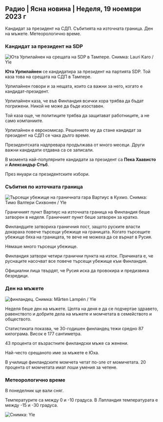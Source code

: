 ## Радио \| Ясна новина \| Неделя, 19 ноември 2023 г

Кандидат за президент на СДП. Събитията на източната граница. Ден на мъжете. Метеорологично време.

### Кандидат за президент на SDP

![Юта Урпилайнен на срещата на SDP в Тампере. Снимка: Lauri Karo / Yle](https://images.cdn.yle.fi/image/upload/c_crop,h_3078,w_5472,x_0,y_536/ar_1.7777777777777777,c_fill,g_faces,h_675,w_1200/dpr_1.0/q_auto:eco/f_auto/fl_lossy/v1700390392/39-12029436559e5d3e7734)

**Юта Урпилайнен** се кандидатира за президент на партията SDP. Той каза това на срещата на СДП в Тампере.

Урпилайнен говори и за нещата, които са важни за него, когато е кандидат-президент.

Урпилайнен каза, че във Финландия всички хора трябва да бъдат погрижени. Никой не може да бъде изоставен.

Той каза още, че политиците трябва да защитават работниците, а не само компаниите.

Урпилайнен е еврокомисар. Решението му да стане кандидат за президент на СДП се чака дълго време.

Президентската надпревара продължава от много месеци. Други важни кандидати отдавна са се записали.

В момента най-популярните кандидати за президент са **Пека Хаависто** и **Александър** **Стъб**.

През януари са президентските избори.

### Събития по източната граница

![Търсещи убежище на граничната гара Вартиус в Кухмо. Снимка: Тимо Валтери Сихвонен / Yle](https://images.cdn.yle.fi/image/upload/c_crop,h_2312,w_4110,x_1360,y_535/ar_1.7777777777777777,c_fill,g_faces,h_675,w_1200/dpr_1.0/q_auto:eco/f_auto/fl_lossy/v1700313355/39-12026836558740e2c62a)

Граничният пункт Вартиус на източната граница на Финландия беше затворен в неделя. Граничният пункт беше затворен за кратко.

Финландците затвориха граничния пост, защото руските власти докараха повече търсещи убежище на границата. Когато търсещите убежище бяха на границата, те вече не можеха да се върнат в Русия.

Нямаше много търсещи убежище.

Финландия затвори четири гранични пункта на изток. Причината е, че руснаците насочват все повече търсещи убежище към Финландия.

Официални лица твърдят, че Русия иска да провокира и предизвика безредици.

### Ден на мъжете

![финландец. Снимка: Mårten Lampén / Yle](https://images.cdn.yle.fi/image/upload/c_crop,h_3375,w_6000,x_0,y_164/ar_1.7777777777777777,c_fill,g_faces,h_675,w_1200/dpr_1.0/q_auto:eco/f_auto/fl_lossy/v1700042381/39-1200843655493de62883)

Неделя беше ден на мъжете. Целта на деня е да се подчертае здравето, равенството и добрите дела на мъжете и момчетата в семейството и обществото.

Статистиката показва, че 30-годишен финландец тежи средно 87 килограма. Висок е 177 сантиметра.

43 процента от възрастните финландски мъже са женени.

Най-често срещаното име за мъжете е Юха.

В училище финландските момчета четат по-зле от момичетата. 20 процента от момчетата имат лоши умения за четене.

### Метеорологично време

В понеделник ще вали сняг.

Температурите са между 0 и -10 градуса. В Лапландия температурата е между -15 и -30 градуса.

![ Снимка: Yle](https://images.cdn.yle.fi/image/upload/c_crop,h_1080,w_1919,x_0,y_0/ar_1.7777777777777777,c_fill,g_faces,h_675,w_1200/dpr_1.0/q_auto:eco/f_auto/fl_lossy/v1700408413/39-1203034655a2c36dc32d)